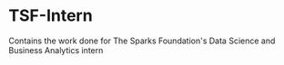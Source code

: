 # TSF-Intern
Contains the work done for The Sparks Foundation's Data Science and Business Analytics intern
